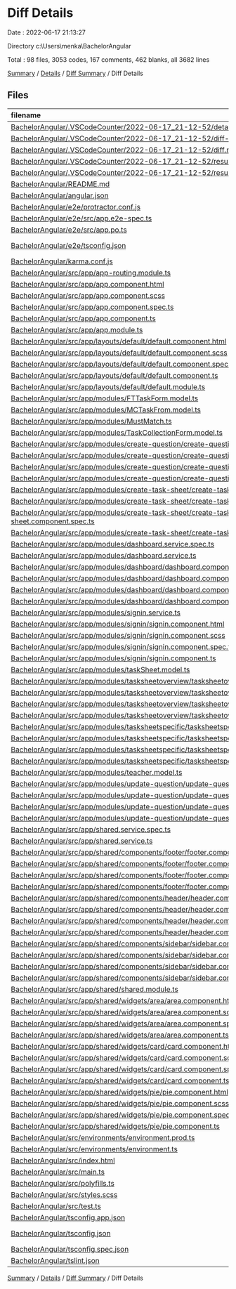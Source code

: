 # Diff Details

Date : 2022-06-17 21:13:27

Directory c:\\Users\\menka\\BachelorAngular

Total : 98 files,  3053 codes, 167 comments, 462 blanks, all 3682 lines

[Summary](results.md) / [Details](details.md) / [Diff Summary](diff.md) / Diff Details

## Files
| filename | language | code | comment | blank | total |
| :--- | :--- | ---: | ---: | ---: | ---: |
| [BachelorAngular/.VSCodeCounter/2022-06-17_21-12-52/details.md](/BachelorAngular/.VSCodeCounter/2022-06-17_21-12-52/details.md) | Markdown | 14 | 0 | 6 | 20 |
| [BachelorAngular/.VSCodeCounter/2022-06-17_21-12-52/diff-details.md](/BachelorAngular/.VSCodeCounter/2022-06-17_21-12-52/diff-details.md) | Markdown | 119 | 0 | 6 | 125 |
| [BachelorAngular/.VSCodeCounter/2022-06-17_21-12-52/diff.md](/BachelorAngular/.VSCodeCounter/2022-06-17_21-12-52/diff.md) | Markdown | 51 | 0 | 7 | 58 |
| [BachelorAngular/.VSCodeCounter/2022-06-17_21-12-52/results.json](/BachelorAngular/.VSCodeCounter/2022-06-17_21-12-52/results.json) | JSON | 1 | 0 | 0 | 1 |
| [BachelorAngular/.VSCodeCounter/2022-06-17_21-12-52/results.md](/BachelorAngular/.VSCodeCounter/2022-06-17_21-12-52/results.md) | Markdown | 15 | 0 | 7 | 22 |
| [BachelorAngular/README.md](/BachelorAngular/README.md) | Markdown | 0 | 0 | 1 | 1 |
| [BachelorAngular/angular.json](/BachelorAngular/angular.json) | JSON | 110 | 20 | 0 | 130 |
| [BachelorAngular/e2e/protractor.conf.js](/BachelorAngular/e2e/protractor.conf.js) | JavaScript | 24 | 6 | 2 | 32 |
| [BachelorAngular/e2e/src/app.e2e-spec.ts](/BachelorAngular/e2e/src/app.e2e-spec.ts) | TypeScript | 18 | 1 | 5 | 24 |
| [BachelorAngular/e2e/src/app.po.ts](/BachelorAngular/e2e/src/app.po.ts) | TypeScript | 9 | 0 | 3 | 12 |
| [BachelorAngular/e2e/tsconfig.json](/BachelorAngular/e2e/tsconfig.json) | JSON with Comments | 13 | 0 | 1 | 14 |
| [BachelorAngular/karma.conf.js](/BachelorAngular/karma.conf.js) | JavaScript | 29 | 2 | 2 | 33 |
| [BachelorAngular/src/app/app-routing.module.ts](/BachelorAngular/src/app/app-routing.module.ts) | TypeScript | 31 | 0 | 4 | 35 |
| [BachelorAngular/src/app/app.component.html](/BachelorAngular/src/app/app.component.html) | HTML | 1 | 0 | 0 | 1 |
| [BachelorAngular/src/app/app.component.scss](/BachelorAngular/src/app/app.component.scss) | SCSS | 0 | 0 | 1 | 1 |
| [BachelorAngular/src/app/app.component.spec.ts](/BachelorAngular/src/app/app.component.spec.ts) | TypeScript | 31 | 0 | 5 | 36 |
| [BachelorAngular/src/app/app.component.ts](/BachelorAngular/src/app/app.component.ts) | TypeScript | 9 | 0 | 6 | 15 |
| [BachelorAngular/src/app/app.module.ts](/BachelorAngular/src/app/app.module.ts) | TypeScript | 70 | 0 | 4 | 74 |
| [BachelorAngular/src/app/layouts/default/default.component.html](/BachelorAngular/src/app/layouts/default/default.component.html) | HTML | 10 | 0 | 2 | 12 |
| [BachelorAngular/src/app/layouts/default/default.component.scss](/BachelorAngular/src/app/layouts/default/default.component.scss) | SCSS | 14 | 0 | 3 | 17 |
| [BachelorAngular/src/app/layouts/default/default.component.spec.ts](/BachelorAngular/src/app/layouts/default/default.component.spec.ts) | TypeScript | 20 | 0 | 6 | 26 |
| [BachelorAngular/src/app/layouts/default/default.component.ts](/BachelorAngular/src/app/layouts/default/default.component.ts) | TypeScript | 14 | 0 | 8 | 22 |
| [BachelorAngular/src/app/layouts/default/default.module.ts](/BachelorAngular/src/app/layouts/default/default.module.ts) | TypeScript | 30 | 0 | 2 | 32 |
| [BachelorAngular/src/app/modules/FTTaskForm.model.ts](/BachelorAngular/src/app/modules/FTTaskForm.model.ts) | TypeScript | 6 | 0 | 0 | 6 |
| [BachelorAngular/src/app/modules/MCTaskFrom.model.ts](/BachelorAngular/src/app/modules/MCTaskFrom.model.ts) | TypeScript | 8 | 0 | 0 | 8 |
| [BachelorAngular/src/app/modules/MustMatch.ts](/BachelorAngular/src/app/modules/MustMatch.ts) | TypeScript | 28 | 0 | 4 | 32 |
| [BachelorAngular/src/app/modules/TaskCollectionForm.model.ts](/BachelorAngular/src/app/modules/TaskCollectionForm.model.ts) | TypeScript | 7 | 0 | 0 | 7 |
| [BachelorAngular/src/app/modules/create-question/create-question.component.html](/BachelorAngular/src/app/modules/create-question/create-question.component.html) | HTML | 78 | 2 | 6 | 86 |
| [BachelorAngular/src/app/modules/create-question/create-question.component.scss](/BachelorAngular/src/app/modules/create-question/create-question.component.scss) | SCSS | 9 | 0 | 2 | 11 |
| [BachelorAngular/src/app/modules/create-question/create-question.component.spec.ts](/BachelorAngular/src/app/modules/create-question/create-question.component.spec.ts) | TypeScript | 20 | 0 | 6 | 26 |
| [BachelorAngular/src/app/modules/create-question/create-question.component.ts](/BachelorAngular/src/app/modules/create-question/create-question.component.ts) | TypeScript | 158 | 10 | 11 | 179 |
| [BachelorAngular/src/app/modules/create-task-sheet/create-task-sheet.component.html](/BachelorAngular/src/app/modules/create-task-sheet/create-task-sheet.component.html) | HTML | 28 | 0 | 0 | 28 |
| [BachelorAngular/src/app/modules/create-task-sheet/create-task-sheet.component.scss](/BachelorAngular/src/app/modules/create-task-sheet/create-task-sheet.component.scss) | SCSS | 10 | 0 | 3 | 13 |
| [BachelorAngular/src/app/modules/create-task-sheet/create-task-sheet.component.spec.ts](/BachelorAngular/src/app/modules/create-task-sheet/create-task-sheet.component.spec.ts) | TypeScript | 20 | 0 | 6 | 26 |
| [BachelorAngular/src/app/modules/create-task-sheet/create-task-sheet.component.ts](/BachelorAngular/src/app/modules/create-task-sheet/create-task-sheet.component.ts) | TypeScript | 62 | 0 | 6 | 68 |
| [BachelorAngular/src/app/modules/dashboard.service.spec.ts](/BachelorAngular/src/app/modules/dashboard.service.spec.ts) | TypeScript | 9 | 0 | 4 | 13 |
| [BachelorAngular/src/app/modules/dashboard.service.ts](/BachelorAngular/src/app/modules/dashboard.service.ts) | TypeScript | 52 | 0 | 6 | 58 |
| [BachelorAngular/src/app/modules/dashboard/dashboard.component.html](/BachelorAngular/src/app/modules/dashboard/dashboard.component.html) | HTML | 42 | 4 | 17 | 63 |
| [BachelorAngular/src/app/modules/dashboard/dashboard.component.scss](/BachelorAngular/src/app/modules/dashboard/dashboard.component.scss) | SCSS | 8 | 0 | 2 | 10 |
| [BachelorAngular/src/app/modules/dashboard/dashboard.component.spec.ts](/BachelorAngular/src/app/modules/dashboard/dashboard.component.spec.ts) | TypeScript | 20 | 0 | 6 | 26 |
| [BachelorAngular/src/app/modules/dashboard/dashboard.component.ts](/BachelorAngular/src/app/modules/dashboard/dashboard.component.ts) | TypeScript | 51 | 0 | 10 | 61 |
| [BachelorAngular/src/app/modules/signin.service.ts](/BachelorAngular/src/app/modules/signin.service.ts) | TypeScript | 95 | 5 | 15 | 115 |
| [BachelorAngular/src/app/modules/signin/signin.component.html](/BachelorAngular/src/app/modules/signin/signin.component.html) | HTML | 97 | 2 | 6 | 105 |
| [BachelorAngular/src/app/modules/signin/signin.component.scss](/BachelorAngular/src/app/modules/signin/signin.component.scss) | SCSS | 16 | 0 | 3 | 19 |
| [BachelorAngular/src/app/modules/signin/signin.component.spec.ts](/BachelorAngular/src/app/modules/signin/signin.component.spec.ts) | TypeScript | 20 | 0 | 6 | 26 |
| [BachelorAngular/src/app/modules/signin/signin.component.ts](/BachelorAngular/src/app/modules/signin/signin.component.ts) | TypeScript | 99 | 1 | 22 | 122 |
| [BachelorAngular/src/app/modules/taskSheet.model.ts](/BachelorAngular/src/app/modules/taskSheet.model.ts) | TypeScript | 6 | 0 | 0 | 6 |
| [BachelorAngular/src/app/modules/tasksheetoverview/tasksheetoverview.component.html](/BachelorAngular/src/app/modules/tasksheetoverview/tasksheetoverview.component.html) | HTML | 27 | 4 | 8 | 39 |
| [BachelorAngular/src/app/modules/tasksheetoverview/tasksheetoverview.component.scss](/BachelorAngular/src/app/modules/tasksheetoverview/tasksheetoverview.component.scss) | SCSS | 27 | 0 | 4 | 31 |
| [BachelorAngular/src/app/modules/tasksheetoverview/tasksheetoverview.component.spec.ts](/BachelorAngular/src/app/modules/tasksheetoverview/tasksheetoverview.component.spec.ts) | TypeScript | 20 | 0 | 6 | 26 |
| [BachelorAngular/src/app/modules/tasksheetoverview/tasksheetoverview.component.ts](/BachelorAngular/src/app/modules/tasksheetoverview/tasksheetoverview.component.ts) | TypeScript | 132 | 8 | 20 | 160 |
| [BachelorAngular/src/app/modules/tasksheetspecific/tasksheetspecific.component.html](/BachelorAngular/src/app/modules/tasksheetspecific/tasksheetspecific.component.html) | HTML | 34 | 4 | 8 | 46 |
| [BachelorAngular/src/app/modules/tasksheetspecific/tasksheetspecific.component.scss](/BachelorAngular/src/app/modules/tasksheetspecific/tasksheetspecific.component.scss) | SCSS | 35 | 0 | 4 | 39 |
| [BachelorAngular/src/app/modules/tasksheetspecific/tasksheetspecific.component.spec.ts](/BachelorAngular/src/app/modules/tasksheetspecific/tasksheetspecific.component.spec.ts) | TypeScript | 20 | 0 | 6 | 26 |
| [BachelorAngular/src/app/modules/tasksheetspecific/tasksheetspecific.component.ts](/BachelorAngular/src/app/modules/tasksheetspecific/tasksheetspecific.component.ts) | TypeScript | 111 | 3 | 6 | 120 |
| [BachelorAngular/src/app/modules/teacher.model.ts](/BachelorAngular/src/app/modules/teacher.model.ts) | TypeScript | 8 | 0 | 0 | 8 |
| [BachelorAngular/src/app/modules/update-question/update-question.component.html](/BachelorAngular/src/app/modules/update-question/update-question.component.html) | HTML | 77 | 1 | 6 | 84 |
| [BachelorAngular/src/app/modules/update-question/update-question.component.scss](/BachelorAngular/src/app/modules/update-question/update-question.component.scss) | SCSS | 0 | 0 | 1 | 1 |
| [BachelorAngular/src/app/modules/update-question/update-question.component.spec.ts](/BachelorAngular/src/app/modules/update-question/update-question.component.spec.ts) | TypeScript | 20 | 0 | 6 | 26 |
| [BachelorAngular/src/app/modules/update-question/update-question.component.ts](/BachelorAngular/src/app/modules/update-question/update-question.component.ts) | TypeScript | 122 | 2 | 15 | 139 |
| [BachelorAngular/src/app/shared.service.spec.ts](/BachelorAngular/src/app/shared.service.spec.ts) | TypeScript | 9 | 0 | 4 | 13 |
| [BachelorAngular/src/app/shared.service.ts](/BachelorAngular/src/app/shared.service.ts) | TypeScript | 76 | 20 | 7 | 103 |
| [BachelorAngular/src/app/shared/components/footer/footer.component.html](/BachelorAngular/src/app/shared/components/footer/footer.component.html) | HTML | 3 | 0 | 1 | 4 |
| [BachelorAngular/src/app/shared/components/footer/footer.component.scss](/BachelorAngular/src/app/shared/components/footer/footer.component.scss) | SCSS | 3 | 0 | 1 | 4 |
| [BachelorAngular/src/app/shared/components/footer/footer.component.spec.ts](/BachelorAngular/src/app/shared/components/footer/footer.component.spec.ts) | TypeScript | 20 | 0 | 6 | 26 |
| [BachelorAngular/src/app/shared/components/footer/footer.component.ts](/BachelorAngular/src/app/shared/components/footer/footer.component.ts) | TypeScript | 11 | 0 | 5 | 16 |
| [BachelorAngular/src/app/shared/components/header/header.component.html](/BachelorAngular/src/app/shared/components/header/header.component.html) | HTML | 33 | 0 | 5 | 38 |
| [BachelorAngular/src/app/shared/components/header/header.component.scss](/BachelorAngular/src/app/shared/components/header/header.component.scss) | SCSS | 6 | 0 | 0 | 6 |
| [BachelorAngular/src/app/shared/components/header/header.component.spec.ts](/BachelorAngular/src/app/shared/components/header/header.component.spec.ts) | TypeScript | 20 | 0 | 4 | 24 |
| [BachelorAngular/src/app/shared/components/header/header.component.ts](/BachelorAngular/src/app/shared/components/header/header.component.ts) | TypeScript | 36 | 1 | 13 | 50 |
| [BachelorAngular/src/app/shared/components/sidebar/sidebar.component.html](/BachelorAngular/src/app/shared/components/sidebar/sidebar.component.html) | HTML | 24 | 0 | 7 | 31 |
| [BachelorAngular/src/app/shared/components/sidebar/sidebar.component.scss](/BachelorAngular/src/app/shared/components/sidebar/sidebar.component.scss) | SCSS | 16 | 0 | 1 | 17 |
| [BachelorAngular/src/app/shared/components/sidebar/sidebar.component.spec.ts](/BachelorAngular/src/app/shared/components/sidebar/sidebar.component.spec.ts) | TypeScript | 20 | 0 | 6 | 26 |
| [BachelorAngular/src/app/shared/components/sidebar/sidebar.component.ts](/BachelorAngular/src/app/shared/components/sidebar/sidebar.component.ts) | TypeScript | 29 | 0 | 4 | 33 |
| [BachelorAngular/src/app/shared/shared.module.ts](/BachelorAngular/src/app/shared/shared.module.ts) | TypeScript | 48 | 0 | 2 | 50 |
| [BachelorAngular/src/app/shared/widgets/area/area.component.html](/BachelorAngular/src/app/shared/widgets/area/area.component.html) | HTML | 2 | 0 | 0 | 2 |
| [BachelorAngular/src/app/shared/widgets/area/area.component.scss](/BachelorAngular/src/app/shared/widgets/area/area.component.scss) | SCSS | 0 | 0 | 1 | 1 |
| [BachelorAngular/src/app/shared/widgets/area/area.component.spec.ts](/BachelorAngular/src/app/shared/widgets/area/area.component.spec.ts) | TypeScript | 20 | 0 | 6 | 26 |
| [BachelorAngular/src/app/shared/widgets/area/area.component.ts](/BachelorAngular/src/app/shared/widgets/area/area.component.ts) | TypeScript | 44 | 0 | 10 | 54 |
| [BachelorAngular/src/app/shared/widgets/card/card.component.html](/BachelorAngular/src/app/shared/widgets/card/card.component.html) | HTML | 16 | 0 | 4 | 20 |
| [BachelorAngular/src/app/shared/widgets/card/card.component.scss](/BachelorAngular/src/app/shared/widgets/card/card.component.scss) | SCSS | 17 | 0 | 4 | 21 |
| [BachelorAngular/src/app/shared/widgets/card/card.component.spec.ts](/BachelorAngular/src/app/shared/widgets/card/card.component.spec.ts) | TypeScript | 20 | 0 | 6 | 26 |
| [BachelorAngular/src/app/shared/widgets/card/card.component.ts](/BachelorAngular/src/app/shared/widgets/card/card.component.ts) | TypeScript | 78 | 0 | 9 | 87 |
| [BachelorAngular/src/app/shared/widgets/pie/pie.component.html](/BachelorAngular/src/app/shared/widgets/pie/pie.component.html) | HTML | 2 | 0 | 0 | 2 |
| [BachelorAngular/src/app/shared/widgets/pie/pie.component.scss](/BachelorAngular/src/app/shared/widgets/pie/pie.component.scss) | SCSS | 0 | 0 | 1 | 1 |
| [BachelorAngular/src/app/shared/widgets/pie/pie.component.spec.ts](/BachelorAngular/src/app/shared/widgets/pie/pie.component.spec.ts) | TypeScript | 20 | 0 | 6 | 26 |
| [BachelorAngular/src/app/shared/widgets/pie/pie.component.ts](/BachelorAngular/src/app/shared/widgets/pie/pie.component.ts) | TypeScript | 57 | 0 | 9 | 66 |
| [BachelorAngular/src/environments/environment.prod.ts](/BachelorAngular/src/environments/environment.prod.ts) | TypeScript | 3 | 0 | 1 | 4 |
| [BachelorAngular/src/environments/environment.ts](/BachelorAngular/src/environments/environment.ts) | TypeScript | 3 | 11 | 3 | 17 |
| [BachelorAngular/src/index.html](/BachelorAngular/src/index.html) | HTML | 26 | 0 | 2 | 28 |
| [BachelorAngular/src/main.ts](/BachelorAngular/src/main.ts) | TypeScript | 10 | 0 | 4 | 14 |
| [BachelorAngular/src/polyfills.ts](/BachelorAngular/src/polyfills.ts) | TypeScript | 1 | 55 | 8 | 64 |
| [BachelorAngular/src/styles.scss](/BachelorAngular/src/styles.scss) | SCSS | 4 | 1 | 3 | 8 |
| [BachelorAngular/src/test.ts](/BachelorAngular/src/test.ts) | TypeScript | 13 | 4 | 4 | 21 |
| [BachelorAngular/tsconfig.app.json](/BachelorAngular/tsconfig.app.json) | JSON | 14 | 0 | 1 | 15 |
| [BachelorAngular/tsconfig.json](/BachelorAngular/tsconfig.json) | JSON with Comments | 24 | 0 | 1 | 25 |
| [BachelorAngular/tsconfig.spec.json](/BachelorAngular/tsconfig.spec.json) | JSON | 18 | 0 | 1 | 19 |
| [BachelorAngular/tslint.json](/BachelorAngular/tslint.json) | JSON | 92 | 0 | 0 | 92 |

[Summary](results.md) / [Details](details.md) / [Diff Summary](diff.md) / Diff Details